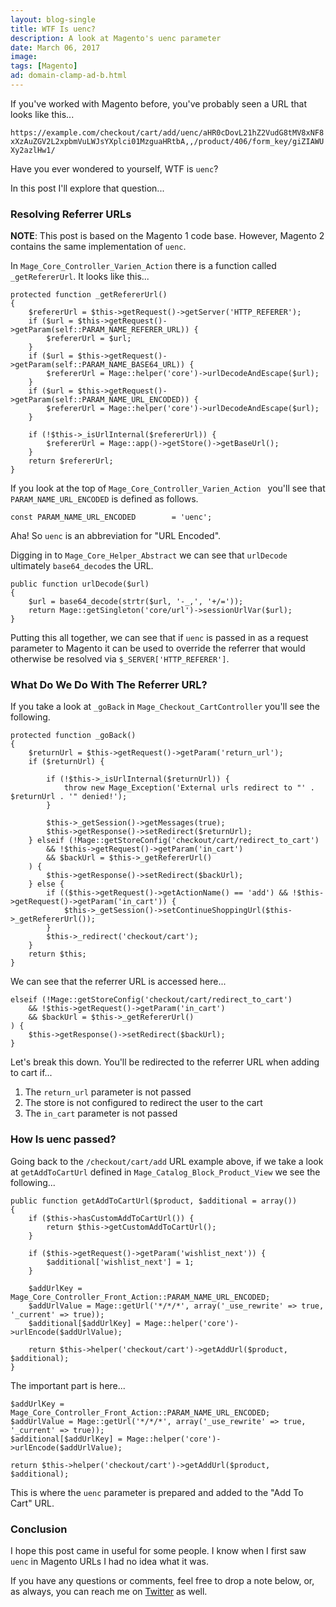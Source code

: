 ```yaml
---
layout: blog-single
title: WTF Is uenc?
description: A look at Magento's uenc parameter
date: March 06, 2017
image: 
tags: [Magento]
ad: domain-clamp-ad-b.html
---
```


If you've worked with Magento before, you've probably seen a URL that looks like this...

`https://example.com/checkout/cart/add/uenc/aHR0cDovL21hZ2VudG8tMV8xNF8xXzAuZGV2L2xpbmVuLWJsYXplci01MzguaHRtbA,,/product/406/form_key/giZIAWUXy2azlHw1/`

Have you ever wondered to yourself, WTF is `uenc`?

In this post I'll explore that question...

<!-- excerpt_separator -->

### Resolving Referrer URLs

<div class="tout tout--secondary">
<p><strong>NOTE</strong>: This post is based on the Magento 1 code base. However, Magento 2 contains the same implementation of <code>uenc</code>.</p>
</div>

In `Mage_Core_Controller_Varien_Action` there is a function called `_getRefererUrl`. It looks like this...

```php?start_inline=1
protected function _getRefererUrl()
{
    $refererUrl = $this->getRequest()->getServer('HTTP_REFERER');
    if ($url = $this->getRequest()->getParam(self::PARAM_NAME_REFERER_URL)) {
        $refererUrl = $url;
    }
    if ($url = $this->getRequest()->getParam(self::PARAM_NAME_BASE64_URL)) {
        $refererUrl = Mage::helper('core')->urlDecodeAndEscape($url);
    }
    if ($url = $this->getRequest()->getParam(self::PARAM_NAME_URL_ENCODED)) {
        $refererUrl = Mage::helper('core')->urlDecodeAndEscape($url);
    }

    if (!$this->_isUrlInternal($refererUrl)) {
        $refererUrl = Mage::app()->getStore()->getBaseUrl();
    }
    return $refererUrl;
}
```

If you look at the top of `Mage_Core_Controller_Varien_Action ` you'll see that `PARAM_NAME_URL_ENCODED` is defined as follows.

```php?start_inline=1
const PARAM_NAME_URL_ENCODED        = 'uenc';
```

Aha! So `uenc` is an abbreviation for "URL Encoded".

Digging in to `Mage_Core_Helper_Abstract` we can see that `urlDecode` ultimately `base64_decode`s the URL.

```php?start_inline=1
public function urlDecode($url)
{
    $url = base64_decode(strtr($url, '-_,', '+/='));
    return Mage::getSingleton('core/url')->sessionUrlVar($url);
}
```

Putting this all together, we can see that if `uenc` is passed in as a request parameter to Magento it can be used to override the referrer that would otherwise be resolved via `$_SERVER['HTTP_REFERER']`.

### What Do We Do With The Referrer URL?

If you take a look at `_goBack` in `Mage_Checkout_CartController` you'll see the following.

```php?start_inline=1
protected function _goBack()
{
    $returnUrl = $this->getRequest()->getParam('return_url');
    if ($returnUrl) {

        if (!$this->_isUrlInternal($returnUrl)) {
            throw new Mage_Exception('External urls redirect to "' . $returnUrl . '" denied!');
        }

        $this->_getSession()->getMessages(true);
        $this->getResponse()->setRedirect($returnUrl);
    } elseif (!Mage::getStoreConfig('checkout/cart/redirect_to_cart')
        && !$this->getRequest()->getParam('in_cart')
        && $backUrl = $this->_getRefererUrl()
    ) {
        $this->getResponse()->setRedirect($backUrl);
    } else {
        if (($this->getRequest()->getActionName() == 'add') && !$this->getRequest()->getParam('in_cart')) {
            $this->_getSession()->setContinueShoppingUrl($this->_getRefererUrl());
        }
        $this->_redirect('checkout/cart');
    }
    return $this;
}
```

We can see that the referrer URL is accessed here...

```php?start_inline=1
elseif (!Mage::getStoreConfig('checkout/cart/redirect_to_cart')
    && !$this->getRequest()->getParam('in_cart')
    && $backUrl = $this->_getRefererUrl()
) {
    $this->getResponse()->setRedirect($backUrl);
}
```

Let's break this down. You'll be redirected to the referrer URL when adding to cart if...

1. The `return_url` parameter is not passed
2. The store is not configured to redirect the user to the cart
3. The `in_cart` parameter is not passed

### How Is uenc passed?

Going back to the `/checkout/cart/add` URL example above, if we take a look at `getAddToCartUrl` defined in `Mage_Catalog_Block_Product_View` we see the following...

```php?start_inline=1
public function getAddToCartUrl($product, $additional = array())
{
    if ($this->hasCustomAddToCartUrl()) {
        return $this->getCustomAddToCartUrl();
    }

    if ($this->getRequest()->getParam('wishlist_next')) {
        $additional['wishlist_next'] = 1;
    }

    $addUrlKey = Mage_Core_Controller_Front_Action::PARAM_NAME_URL_ENCODED;
    $addUrlValue = Mage::getUrl('*/*/*', array('_use_rewrite' => true, '_current' => true));
    $additional[$addUrlKey] = Mage::helper('core')->urlEncode($addUrlValue);

    return $this->helper('checkout/cart')->getAddUrl($product, $additional);
}
```

The important part is here...

```php?start_inline=1
$addUrlKey = Mage_Core_Controller_Front_Action::PARAM_NAME_URL_ENCODED;
$addUrlValue = Mage::getUrl('*/*/*', array('_use_rewrite' => true, '_current' => true));
$additional[$addUrlKey] = Mage::helper('core')->urlEncode($addUrlValue);

return $this->helper('checkout/cart')->getAddUrl($product, $additional);
```

This is where the `uenc` parameter is prepared and added to the "Add To Cart" URL.

### Conclusion

I hope this post came in useful for some people. I know when I first saw `uenc` in Magento URLs I had no idea what it was. 

If you have any questions or comments, feel free to drop a note below, or, as always, you can reach me on [Twitter](http://twitter.com/maxpchadwick) as well.
